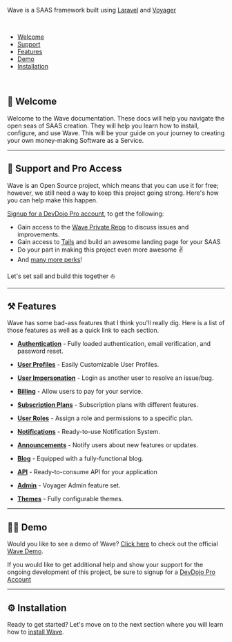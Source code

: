 Wave is a SAAS framework built using [Laravel](https://laravel.com) and [Voyager](https://voyager.devdojo.com)

<br>

- [Welcome](#welcome)
- [Support](#support)
- [Features](#features)
- [Demo](#demo)
- [Installation](#installation)

<br>

<a name="welcome"></a>
## 👋 Welcome


Welcome to the Wave documentation. These docs will help you navigate the open seas of SAAS creation. They will help you learn how to install, configure, and use Wave. This will be your guide on your journey to creating your own money-making Software as a Service.

---

<a name="support"></a>
## 🚀 Support and Pro Access

Wave is an Open Source project, which means that you can use it for free; however, we still need a way to keep this project going strong. Here's how you can help make this happen.

<a href="https://devdojo.com/pro" target="_blank">Signup for a DevDojo Pro account</a>, to get the following:

- Gain access to the <a href="https://devdojo.com/wave#pro" target="_blank">Wave Private Repo</a> to discuss issues and improvements.
- Gain access to <a href="https://devdojo.com/wave/pro" target="_blank">Tails</a> and build an awesome landing page for your SAAS
- Do your part in making this project even more awesome ✌️
- And <a href="https://devdojo.com/pro" target="_blank">many more perks</a>!

Let's set sail and build this together ⛵

---

<a name="features"></a>

## ⚒️ Features
Wave has some bad-ass features that I think you'll really dig. Here is a list of those features as well as a quick link to each section.

- [**Authentication**](/docs/features/authentication) - Fully loaded authentication, email verification, and password reset.

- [**User Profiles**](/docs/features/user-profiles) - Easily Customizable User Profiles.

- [**User Impersonation**](/docs/features/user-impersonation) - Login as another user to resolve an issue/bug.

- [**Billing**](/docs/features/billing) - Allow users to pay for your service.

- [**Subscription Plans**](/docs/features/subscription-plans) - Subscription plans with different features.

- [**User Roles**](/docs/features/user-roles) - Assign a role and permissions to a specific plan.

- [**Notifications**](/docs/features/notifications) - Ready-to-use Notification System.

- [**Announcements**](/docs/features/announcements) - Notify users about new features or updates.

- [**Blog**](/docs/features/blog) - Equipped with a fully-functional blog.

- [**API**](/docs/features/api) - Ready-to-consume API for your application

- [**Admin**](/docs/features/admin) - Voyager Admin feature set.

- [**Themes**](/docs/features/themes) - Fully configurable themes.

---

<a name="demo"></a>
## 🏄‍♂️ Demo

Would you like to see a demo of Wave? <a href="https://wave.devdojo.com" target="_blank">Click here</a> to check out the official <a href="https://wave.devdojo.com" target="_blank">Wave Demo</a>.

If you would like to get additional help and show your support for the ongoing development of this project, be sure to signup for a <a href="https://devdojo.com/pro" target="_blank">DevDojo Pro Account</a>

---

<a name="installation"></a>
## ⚙️ Installation

Ready to get started? Let's move on to the next section where you will learn how to [install Wave](/docs/installation).
